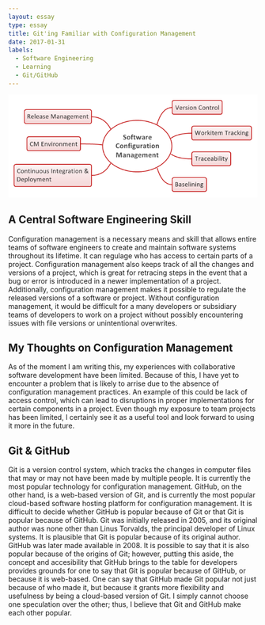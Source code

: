 ```yaml
---
layout: essay
type: essay
title: Git'ing Familiar with Configuration Management
date: 2017-01-31
labels:
  - Software Engineering
  - Learning
  - Git/GitHub
---
```



<img src="../images/config_management.png" width="700">

## A Central Software Engineering Skill

Configuration management is a necessary means and skill that allows entire teams of software engineers to create and maintain software systems throughout its lifetime. It can regulage who has access to certain parts of a project.  Configuration management also keeps track of all the changes and versions of a project, which is great for retracing steps in the event that a bug or error is introduced in a newer implementation of a project. Additionally, configuration management makes it possible to regulate the released versions of a software or project. Without configuration management, it would be difficult for a many developers or subsidiary teams of developers to work on a project without possibly encountering issues with file versions or unintentional overwrites.

## My Thoughts on Configuration Management

As of the moment I am writing this, my experiences with collaborative software development have been limited.  Because of this, I have yet to encounter a problem that is likely to arrise due to the absence of  configuration management practices.  An example of this could be lack of access control, which can lead to disruptions in proper implementations for certain components in a project. Even though my exposure to team projects has been limited, I certainly see it as a useful tool and look forward to using it more in the future.

## Git & GitHub

Git is a version control system, which tracks the changes in computer files that may or may not have been made by multiple people.  It is currently the most popular technology for configuration management.  GitHub, on the other hand, is a web-based version of Git, and is currently the most popular cloud-based software hosting platform for configuration management.  It is difficult to decide whether GitHub is popular because of Git or that Git is popular because of GitHub.  Git was initially released in 2005, and its original author was none other than Linus Torvalds, the principal developer of Linux systems. It is plausible that Git is popular because of its original author. GitHub was later made available in 2008. It is possible to say that it is also popular because of the origins of Git; however, putting this aside, the concept and accesibility that GitHub brings to the table for developers provides grounds for one to say that Git is popular because of GitHub, or because it is web-based. One can say that GitHub made Git popular not just because of who made it, but because it grants more flexibility and usefulness by being a cloud-based version of Git.  I simply cannot choose one speculation over the other; thus, I believe that Git and GitHub make each other popular.

